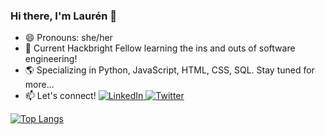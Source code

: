 ### Hi there, I'm Laurén 👋

- 😄 Pronouns: she/her
- :tada: Current Hackbright Fellow learning the ins and outs of software engineering!
- 🌎 Specializing in Python, JavaScript, HTML, CSS, SQL. Stay tuned for more...
- 📫 Let's connect!  <a href="https://www.linkedin.com/in/laurencaroleen/">
  <img
    alt="LinkedIn"
    src="https://img.shields.io/badge/linkedin-%230077B5.svg?style=for-the-badge&logo=linkedin&logoColor=white"
  />
</a><a href="https://twitter.com/LaurenCaroleen">
  <img
    alt="Twitter"
    src="https://img.shields.io/badge/@laurencaroleen-%231DA1F2.svg?style=for-the-badge&logo=Twitter&logoColor=white"
  />
</a>

[![Top Langs](https://github-readme-stats.vercel.app/api/top-langs/?username=lauren-moore&layout=compact)](https://github-readme-stats.vercel.app/api/top-langs/?username=lauren-moore&layout=compact)
